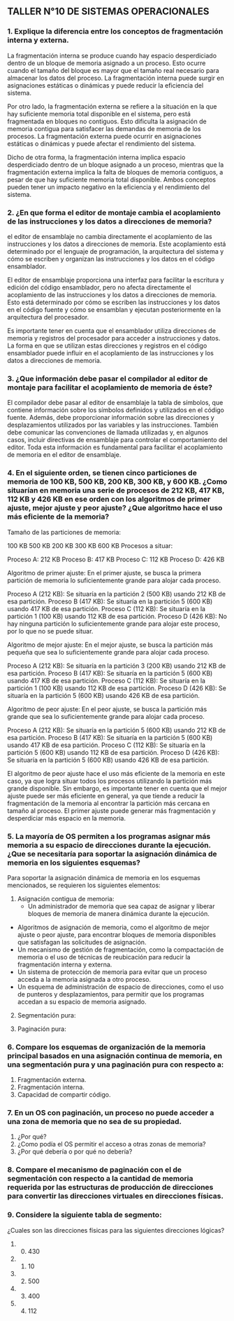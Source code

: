 ## TALLER N°10 DE SISTEMAS OPERACIONALES


### 1.  Explique la diferencia entre los conceptos de fragmentación interna y externa.

La fragmentación interna se produce cuando hay espacio desperdiciado dentro de un bloque de memoria asignado a un proceso. Esto ocurre cuando el tamaño del bloque es mayor que el tamaño real necesario para almacenar los datos del proceso. La fragmentación interna puede surgir en asignaciones estáticas o dinámicas y puede reducir la eficiencia del sistema.

Por otro lado, la fragmentación externa se refiere a la situación en la que hay suficiente memoria total disponible en el sistema, pero está fragmentada en bloques no contiguos. Esto dificulta la asignación de memoria contigua para satisfacer las demandas de memoria de los procesos. La fragmentación externa puede ocurrir en asignaciones estáticas o dinámicas y puede afectar el rendimiento del sistema.

Dicho de otra forma, la fragmentación interna implica espacio desperdiciado dentro de un bloque asignado a un proceso, mientras que la fragmentación externa implica la falta de bloques de memoria contiguos, a pesar de que hay suficiente memoria total disponible. Ambos conceptos pueden tener un impacto negativo en la eficiencia y el rendimiento del sistema.

### 2. ¿En que forma el editor de montaje cambia el acoplamiento de las instrucciones y los datos a direcciones de memoria?

el editor de ensamblaje no cambia directamente el acoplamiento de las instrucciones y los datos a direcciones de memoria. Este acoplamiento está determinado por el lenguaje de programación, la arquitectura del sistema y cómo se escriben y organizan las instrucciones y los datos en el código ensamblador.

El editor de ensamblaje proporciona una interfaz para facilitar la escritura y edición del código ensamblador, pero no afecta directamente el acoplamiento de las instrucciones y los datos a direcciones de memoria. Esto está determinado por cómo se escriben las instrucciones y los datos en el código fuente y cómo se ensamblan y ejecutan posteriormente en la arquitectura del procesador.

Es importante tener en cuenta que el ensamblador utiliza direcciones de memoria y registros del procesador para acceder a instrucciones y datos. La forma en que se utilizan estas direcciones y registros en el código ensamblador puede influir en el acoplamiento de las instrucciones y los datos a direcciones de memoria.

### 3.  ¿Que información debe pasar el compilador al editor de montaje para facilitar el acoplamiento  de memoria de éste?

El compilador debe pasar al editor de ensamblaje la tabla de símbolos, que contiene información sobre los símbolos definidos y utilizados en el código fuente. Además, debe proporcionar información sobre las direcciones y desplazamientos utilizados por las variables y las instrucciones. También debe comunicar las convenciones de llamada utilizadas y, en algunos casos, incluir directivas de ensamblaje para controlar el comportamiento del editor. Toda esta información es fundamental para facilitar el acoplamiento de memoria en el editor de ensamblaje.

### 4. En el siguiente orden, se tienen cinco particiones de memoria de 100 KB, 500 KB, 200 KB, 300 KB, y 600 KB. ¿Como situarían en memoria una serie de procesos de 212 KB, 417 KB, 112 KB y 426 KB en ese orden con los algoritmos de primer ajuste, mejor ajuste y peor ajuste? ¿Que algoritmo hace el uso más eficiente de la memoria?

Tamaño de las particiones de memoria:

100 KB
500 KB
200 KB
300 KB
600 KB
Procesos a situar:

Proceso A: 212 KB
Proceso B: 417 KB
Proceso C: 112 KB
Proceso D: 426 KB

Algoritmo de primer ajuste:
En el primer ajuste, se busca la primera partición de memoria lo suficientemente grande para alojar cada proceso.

Proceso A (212 KB): Se situaría en la partición 2 (500 KB) usando 212 KB de esa partición.
Proceso B (417 KB): Se situaría en la partición 5 (600 KB) usando 417 KB de esa partición.
Proceso C (112 KB): Se situaría en la partición 1 (100 KB) usando 112 KB de esa partición.
Proceso D (426 KB): No hay ninguna partición lo suficientemente grande para alojar este proceso, por lo que no se puede situar.

Algoritmo de mejor ajuste:
En el mejor ajuste, se busca la partición más pequeña que sea lo suficientemente grande para alojar cada proceso.

Proceso A (212 KB): Se situaría en la partición 3 (200 KB) usando 212 KB de esa partición.
Proceso B (417 KB): Se situaría en la partición 5 (600 KB) usando 417 KB de esa partición.
Proceso C (112 KB): Se situaría en la partición 1 (100 KB) usando 112 KB de esa partición.
Proceso D (426 KB): Se situaría en la partición 5 (600 KB) usando 426 KB de esa partición.

Algoritmo de peor ajuste:
En el peor ajuste, se busca la partición más grande que sea lo suficientemente grande para alojar cada proceso.

Proceso A (212 KB): Se situaría en la partición 5 (600 KB) usando 212 KB de esa partición.
Proceso B (417 KB): Se situaría en la partición 5 (600 KB) usando 417 KB de esa partición.
Proceso C (112 KB): Se situaría en la partición 5 (600 KB) usando 112 KB de esa partición.
Proceso D (426 KB): Se situaría en la partición 5 (600 KB) usando 426 KB de esa partición.

El algoritmo de peor ajuste hace el uso más eficiente de la memoria en este caso, ya que logra situar todos los procesos utilizando la partición más grande disponible. Sin embargo, es importante tener en cuenta que el mejor ajuste puede ser más eficiente en general, ya que tiende a reducir la fragmentación de la memoria al encontrar la partición más cercana en tamaño al proceso. El primer ajuste puede generar más fragmentación y desperdiciar más espacio en la memoria.


### 5. La mayoría de OS permiten a los programas asignar más memoria a su espacio de direcciones durante la ejecución. ¿Que se necesitaría para soportar la asignación dinámica de memoria en los siguientes esquemas?

Para soportar la asignación dinámica de memoria en los esquemas mencionados, se requieren los siguientes elementos:

1. Asignación contigua de memoria:
   * Un administrador de memoria que sea capaz de asignar y liberar bloques de memoria de manera dinámica durante la ejecución.
  * Algoritmos de asignación de memoria, como el algoritmo de mejor ajuste o peor ajuste, para encontrar bloques de memoria disponibles que satisfagan las solicitudes de asignación.
  * Un mecanismo de gestión de fragmentación, como la compactación de memoria o el uso de técnicas de reubicación para reducir la fragmentación interna y externa.
  * Un sistema de protección de memoria para evitar que un proceso acceda a la memoria asignada a otro proceso.
  * Un esquema de administración de espacio de direcciones, como el uso de punteros y desplazamientos, para permitir que los programas accedan a su espacio de memoria asignado.
2. Segmentación pura:

3. Paginación pura:


### 6. Compare los esquemas de organización de la memoria principal basados en una asignación continua de memoria, en una segmentación pura y una paginación pura con respecto a:
1. Fragmentación externa.
2. Fragmentación interna.
3. Capacidad de compartir código.


### 7. En un OS con paginación, un proceso no puede acceder a una zona de memoria que no sea de su propiedad. 
1. ¿Por qué? 
2. ¿Como podía el OS permitir el acceso a otras zonas de memoria?
3. ¿Por qué debería o por qué no debería?


### 8. Compare el mecanismo de paginación con el de segmentación con respecto a la cantidad de  memoria requerida por las estructuras de producción de direcciones para convertir las direcciones virtuales en direcciones físicas.


### 9. Considere la siguiente tabla de segmento:

¿Cuales son las direcciones físicas para las siguientes direcciones lógicas?
1. 0. 430
2. 1. 10
3. 2. 500
4. 3. 400
5. 4. 112


